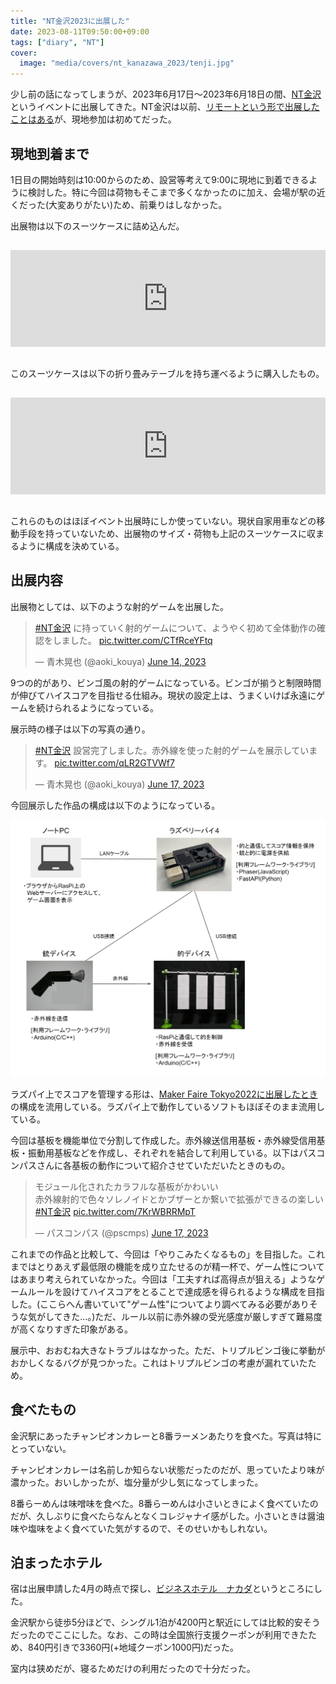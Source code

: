 ```yaml
---
title: "NT金沢2023に出展した"
date: 2023-08-11T09:50:00+09:00
tags: ["diary", "NT"]
cover:
  image: "media/covers/nt_kanazawa_2023/tenji.jpg"
---
```


少し前の話になってしまうが、2023年6月17日～2023年6月18日の間、[NT金沢](https://wiki.nicotech.jp/nico_tech/?NT%E9%87%91%E6%B2%A22023)というイベントに出展してきた。NT金沢は以前、[リモートという形で出展したことはある](https://kouya17.com/posts/43/)が、現地参加は初めてだった。

## 現地到着まで

1日目の開始時刻は10:00からのため、設営等考えて9:00に現地に到着できるように検討した。特に今回は荷物もそこまで多くなかったのに加え、会場が駅の近くだった(大変ありがたい)ため、前乗りはしなかった。

出展物は以下のスーツケースに詰め込んだ。

<iframe class="hatenablogcard" style="width:100%;height:155px;margin:15px 0;max-width:680px;" title="Amazon | [トラベルハウス] ソフトスーツケース キャリーバッグ 撥水加工 S型機内持込 大容量 超軽量 Tsaロック 容量拡張（１年 | スーツケース" src="https://hatenablog.com/embed?url=https://www.amazon.co.jp/gp/product/B084H8QNF2/ref=ppx_yo_dt_b_d_asin_title_o00?ie=UTF8&psc=1&tag=kouya17-22" frameborder="0" scrolling="no"></iframe>

このスーツケースは以下の折り畳みテーブルを持ち運べるように購入したもの。

<iframe class="hatenablogcard" style="width:100%;height:155px;margin:15px 0;max-width:680px;" title="Amazon | REDCAMP アウトドア テーブル 折りたたみ キャップ ロー ハイ2段高さ調整 持ち運び 軽量 コンパクト ピクニック ビーチ 屋外 | ガーデンテーブル" src="https://hatenablog.com/embed?url=https://www.amazon.co.jp/gp/product/B08BZ429G4/ref=ppx_yo_dt_b_search_asin_title?ie=UTF8&psc=1&tag=kouya17-22" frameborder="0" scrolling="no"></iframe>

これらのものはほぼイベント出展時にしか使っていない。現状自家用車などの移動手段を持っていないため、出展物のサイズ・荷物も上記のスーツケースに収まるように構成を決めている。

## 出展内容

出展物としては、以下のような射的ゲームを出展した。

<blockquote class="twitter-tweet"><p lang="ja" dir="ltr"><a href="https://twitter.com/hashtag/NT%E9%87%91%E6%B2%A2?src=hash&amp;ref_src=twsrc%5Etfw">#NT金沢</a> に持っていく射的ゲームについて、ようやく初めて全体動作の確認をしました。 <a href="https://t.co/CTfRceYFtq">pic.twitter.com/CTfRceYFtq</a></p>&mdash; 青木晃也 (@aoki_kouya) <a href="https://twitter.com/aoki_kouya/status/1668960003133411329?ref_src=twsrc%5Etfw">June 14, 2023</a></blockquote> <script async src="https://platform.twitter.com/widgets.js" charset="utf-8"></script>

9つの的があり、ビンゴ風の射的ゲームになっている。ビンゴが揃うと制限時間が伸びてハイスコアを目指せる仕組み。現状の設定上は、うまくいけば永遠にゲームを続けられるようになっている。

展示時の様子は以下の写真の通り。

<blockquote class="twitter-tweet"><p lang="ja" dir="ltr"><a href="https://twitter.com/hashtag/NT%E9%87%91%E6%B2%A2?src=hash&amp;ref_src=twsrc%5Etfw">#NT金沢</a> 設営完了しました。赤外線を使った射的ゲームを展示しています。 <a href="https://t.co/qLR2GTVWf7">pic.twitter.com/qLR2GTVWf7</a></p>&mdash; 青木晃也 (@aoki_kouya) <a href="https://twitter.com/aoki_kouya/status/1669870266531602432?ref_src=twsrc%5Etfw">June 17, 2023</a></blockquote> <script async src="https://platform.twitter.com/widgets.js" charset="utf-8"></script>

今回展示した作品の構成は以下のようになっている。

![](/media/photos/nt_kanazawa_2023/bingo_st.png)

ラズパイ上でスコアを管理する形は、[Maker Faire Tokyo2022に出展したとき](https://kouya17.com/posts/mft2022/)の構成を流用している。ラズパイ上で動作しているソフトもほぼそのまま流用している。

今回は基板を機能単位で分割して作成した。赤外線送信用基板・赤外線受信用基板・振動用基板などを作成し、それぞれを結合して利用している。以下はパスコンパスさんに各基板の動作について紹介させていただいたときのもの。

<blockquote class="twitter-tweet"><p lang="ja" dir="ltr">モジュール化されたカラフルな基板がかわいい<br>赤外線射的で色々ソレノイドとかブザーとか繋いで拡張ができるの楽しい<a href="https://twitter.com/hashtag/NT%E9%87%91%E6%B2%A2?src=hash&amp;ref_src=twsrc%5Etfw">#NT金沢</a> <a href="https://t.co/7KrWBRRMpT">pic.twitter.com/7KrWBRRMpT</a></p>&mdash; パスコンパス (@pscmps) <a href="https://twitter.com/pscmps/status/1669911203332919302?ref_src=twsrc%5Etfw">June 17, 2023</a></blockquote> <script async src="https://platform.twitter.com/widgets.js" charset="utf-8"></script>

これまでの作品と比較して、今回は「やりこみたくなるもの」を目指した。これまではとりあえず最低限の機能を成り立たせるのが精一杯で、ゲーム性についてはあまり考えられていなかった。今回は「工夫すれば高得点が狙える」ようなゲームルールを設けてハイスコアをとることで達成感を得られるような構成を目指した。(ここらへん書いていて"ゲーム性"についてより調べてみる必要がありそうな気がしてきた…。)ただ、ルール以前に赤外線の受光感度が厳しすぎて難易度が高くなりすぎた印象がある。

展示中、おおむね大きなトラブルはなかった。ただ、トリプルビンゴ後に挙動がおかしくなるバグが見つかった。これはトリプルビンゴの考慮が漏れていたため。

## 食べたもの

金沢駅にあったチャンピオンカレーと8番ラーメンあたりを食べた。写真は特にとっていない。

チャンピオンカレーは名前しか知らない状態だったのだが、思っていたより味が濃かった。おいしかったが、塩分量が少し気になってしまった。

8番らーめんは味噌味を食べた。8番らーめんは小さいときによく食べていたのだが、久しぶりに食べたらなんとなくコレジャナイ感がした。小さいときは醤油味や塩味をよく食べていた気がするので、そのせいかもしれない。

## 泊まったホテル

宿は出展申請した4月の時点で探し、[ビジネスホテル　ナカダ](https://travel.rakuten.co.jp/HOTEL/32379/32379.html?cid=tr_af_1632)というところにした。

金沢駅から徒歩5分ほどで、シングル1泊が4200円と駅近にしては比較的安そうだったのでここにした。なお、この時は全国旅行支援クーポンが利用できたため、840円引きで3360円(+地域クーポン1000円)だった。

室内は狭めだが、寝るためだけの利用だったので十分だった。
